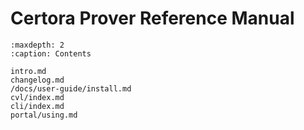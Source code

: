 Certora Prover Reference Manual
===============================

```{toctree}
:maxdepth: 2
:caption: Contents

intro.md
changelog.md
/docs/user-guide/install.md
cvl/index.md
cli/index.md
portal/using.md
```

